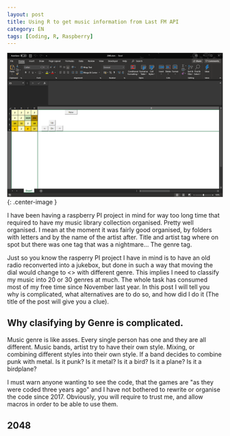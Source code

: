 ```yaml
---
layout: post
title: Using R to get music information from Last FM API
category: EN
tags: [Coding, R, Raspberry]
---
```


![Notepad++ Screenshot](/images/Posts/2020/2020-09-22_Image1.png){: .center-image }

I have been having a raspberry PI project in mind for way too long time that required to have my music library collection organised. Pretty well organised. I mean at the moment it was fairly good organised, by folders with letters and by the name of the artist after. Title and artist tag where on spot but there was one tag that was a nightmare... The genre tag.

Just so you know the rasperry PI project I have in mind is to have an old radio reconverted into a jukebox, but done in such a way that moving the dial would change to <<other radio stations>> with different genre. This implies I need to classify my music into 20 or 30 genres at much. The whole task has consumed most of my free time since November last year. In this post I will tell you why is complicated, what alternatives are to do so, and how did I do it (The title of the post will give you a clue).

## Why clasifying by Genre is complicated.

Music genre is like asses. Every single person has one and they are all different. Music bands, artist try to have their own style. Mixing, or combining different styles into their own style. If a band decides to combine punk with metal. Is it punk? Is it metal? Is it a bird? Is it a plane? Is it a birdplane?

<div class="x-frame video" data-video="https://www.youtube.com/watch?v=Vx6hmUv06tg"> </div>

<!-- more -->


I must warn anyone wanting to see the code, that the games are "as they were coded three years ago" and I have not bothered to rewrite or organise the code since 2017. Obviously, you will require to trust me, and allow macros in order to be able to use them.

## 2048

<!--
The game is pretty straight forward and follows the same rules that the android game with the same name. Select a cell, and then press one of the arrows to push the cell in that direction. Cells need to be pushed against one of the same value until you will manage to reach 2048. The game won't tell you when there are no more available moves. The game has been tested and works on LibreOffice 7.

[Download](https://github.com/RMRubert/ExcelsUtils/blob/master/Games/2048.xlsm){:target="_blank" class="r-save-link"}.

![Notepad++ Screenshot](/images/Posts/2020/2020-09-22_Image2.png){: .center-image }
## Minesweeper (v2)

Apparently, there was a version 1 of this game that I must have lost at some point. You will require to tag all the mines until there all of them are tagged. To tag or dig, select a cell and click on the tag or dig button. Mind that the routine that checks all mine-empty terrain has not been optimised so it might take a few seconds to get all revealed. You could technically go to the second page to see the results, but please don't (or do it, but it won't be a fair play!). The game is unable to work on LibreOffice 7, which is not surprising as it was designed for Excel 2013.

[Download](https://github.com/RMRubert/ExcelsUtils/blob/master/Games/MineSweeper.v2.xlsm){:target="_blank" class="r-save-link"}.

-->

